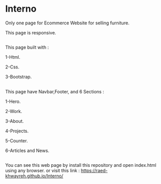 # Interno

Only one page for Ecommerce Website for selling furniture.

This page is responsive.

##
This page built with : 

1-Html.

2-Css.

3-Bootstrap.

##
This page have Navbar,Footer, and 6 Sections :

1-Hero.

2-Work.

3-About.

4-Projects.

5-Counter.

6-Articles and News.


##
You can see this web page by install this repository and open index.html using any browser.
or visit this link : https://raed-khwayreh.github.io/Interno/
